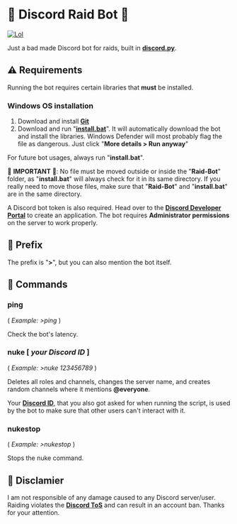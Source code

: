 # 🔱 Discord Raid Bot 🔱

[![Lol](https://img.shields.io/static/v1?label=Literally&message=coding%20like%20a%20noob&color=blueviolet)](https://www.youtube.com/watch?v=iik25wqIuFo)

Just a bad made Discord bot for raids, built in [**discord.py**](https://discordpy.readthedocs.io/en/stable/index.html).

## ⚠️ Requirements

Running the bot requires certain libraries that **must** be installed.

### Windows OS installation

1. Download and install [**Git**](https://git-scm.com/download/)
2. Download and run "[**install.bat**](https://github.com/madkarmaa/Raid-Bot/releases/latest)". It will automatically download the bot and install the libraries. Windows Defender will most probably flag the file as dangerous. Just click "**More details > Run anyway**"

For future bot usages, always run "**install.bat**".

🚨 **IMPORTANT** 🚨: No file must be moved outside or inside the "**Raid-Bot**" folder, as "**install.bat**" will always check for it in its same directory. If you really need to move those files, make sure that "**Raid-Bot**" and "**install.bat**" are in the same directory.

A Discord bot token is also required. Head over to the [**Discord Developer Portal**](https://discord.com/developers/applications) to create an application. The bot requires **Administrator permissions** on the server to work properly.

## 📌 Prefix

The prefix is "**>**", but you can also mention the bot itself.

## 📝 Commands

### **ping**

( _Example: >ping_ )

Check the bot's latency.

### **nuke [ _your Discord ID_ ]**

( _Example: >nuke 123456789_ )

Deletes all roles and channels, changes the server name, and creates random channels where it mentions **@everyone**.

Your [**Discord ID**](https://support.discord.com/hc/en-us/articles/206346498-Where-can-I-find-my-User-Server-Message-ID-), that you also got asked for when running the script, is used by the bot to make sure that other users can't interact with it.

### **nukestop**

( _Example: >nukestop_ )

Stops the nuke command.

## 🛑 Disclamier

I am not responsible of any damage caused to any Discord server/user. Raiding violates the [**Discord ToS**](https://discord.com/terms) and can result in an account ban. Thanks for your attention.

